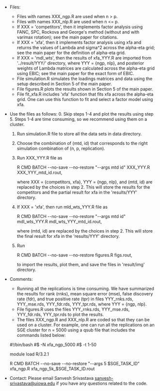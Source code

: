 * Files:
  - Files with names XXX_ngp.R are used when n > p.
  - Files with names XXX_nlp.R are used when n <= p.
  - If XXX = 'competitors', then it implements factor analysis using FANC, SPC, Rockova and George's method (without and with varimax rotation); see the main paper for citations.
  - If XXX = 'xfa', then it implements factor analysis using xfa and returns the values of Lambda and sigma^2 across the alpha-eta grid; see the main paper for the definition of alpha-eta grid.
  - If XXX = 'mdl_wts', then the results of xfa_YYY.R are imported from '../result/YYY/' directory, where YYY = {ngp, nlp}, and posterior weights of Lambda matrices are calculated across the alpha-eta grid using EBIC; see the main paper for the exact form of EBIC.
  - File simulation.R simulates the loadings matrices and data using the setup described in Section 5 of the main paper. 
  - File figures.R plots the results shown in Section 5 of the main paper.
  - File fit_xfa.R includes 'xfa' function that fits xfa across the alpha-eta grid. One can use this function to fit and select a factor model using xfa. 

* Use the files as follows:
  0. Skip steps 1-4 and plot the results using step 5. Steps 1-4 are time consuming, so we recommend using them on a cluster.
  1. Run simulation.R file to store all the data sets in data directory.
  2. Choose the combination of (mtd, id) that corresponds to the right simulation combination of (n, p, replication).
  3. Run XXX_YYY.R file as 

     R CMD BATCH --no-save --no-restore "--args mtd id" XXX_YYY.R XXX_YYY_mtd_id.rout, 

     where XXX = {competitors, xfa}, YYY = {ngp, nlp}, and (mtd, id) are replaced by the choices in step 2. This will store the results for the competitors and the partial result for xfa in the 'results/YYY' directory.
  4. If XXX = 'xfa', then run mld_wts_YYY.R file as 
     
     R CMD BATCH --no-save --no-restore "--args mtd id" mdl_wts_YYY.R mdl_wts_YYY_mtd_id.rout, 

     where (mtd, id) are replaced by the choices in step 2. This will store the final result for xfa in the 'results/YYY' directory.
  5. Run

     R CMD BATCH --no-save --no-restore figures.R figs.rout, 

     to import the results, plot them, and save the files in 'result/img' directory.

* Comments:
  - Running all the replications is time consuming. We have summarized the results for rank (rnks), mean square error (mse), false discovery rate (fdr), and true positive rate (tpr) in files YYY_rnks.rds, YYY_mse.rds, YYY_fdr.rds, YYY_tpr.rds, where YYY = {ngp, nlp}.
  - File figures.R uses the files YYY_rnks.rds, YYY_mse.rds, YYY_fdr.rds, YYY_tpr.rds to plot the results.
  - The files XXX_ngp.R and XXX_nlp.R are coded so that they can be used on a cluster. For example, one can run all the replications on an SGE cluster for n = 5000 using a qsub file that includes the commands listed below:

  #!/bin/bash
  #$ -N xfa_ngp_5000
  #$ -t 1-50

  module load R/3.2.1
  
  R CMD BATCH --no-save --no-restore "--args 5 $SGE_TASK_ID" xfa_ngp.R xfa_ngp_5k_$SGE_TASK_ID.rout
 
* Contact:
  Please email Sanvesh Srivastava <sanvesh-srivastava@uiowa.edu> if you have any questions related to the code.

   
  
  

